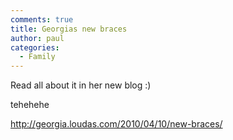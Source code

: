```yaml
---
comments: true
title: Georgias new braces
author: paul
categories:
  - Family
---
```

Read all about it in her new blog :)

tehehehe

http://georgia.loudas.com/2010/04/10/new-braces/